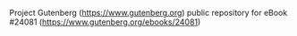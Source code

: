 Project Gutenberg (https://www.gutenberg.org) public repository for eBook #24081 (https://www.gutenberg.org/ebooks/24081)
